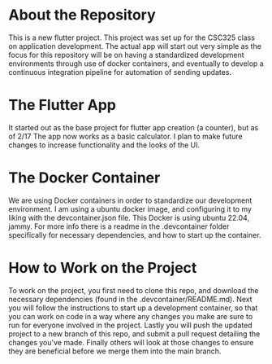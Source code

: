 # About the Repository

This is a new flutter project. This project was set up for the CSC325 class on application development. The actual app will start out very simple as the focus for this repository will be on having a standardized development environments through use of docker containers, and eventually to develop a continuous integration pipeline for automation of sending updates.

# The Flutter App

It started out as the base project for flutter app creation (a counter), but as of 2/17 The app now works as a basic calculator. I plan to make future changes to increase functionality and the looks of the UI.


# The Docker Container
We are using Docker containers in order to standardize our development environment. I am using a ubuntu docker image, and configuring it to my liking with the devcontainer.json file. This Docker is using ubuntu 22.04, jammy. For more info there is a readme in the .devcontainer folder specifically for necessary dependencies, and how to start up the container.

# How to Work on the Project 
To work on the project, you first need to clone this repo, and download the necessary dependencies (found in the .devcontainer/README.md).  Next you will follow the instructions to start up a development container, so that you can work on code in a way where any changes you make are sure to run for everyone involved in the project. Lastly you will push the updated project to a new branch of this repo, and submit a pull request detailing the changes you've made. Finally others will look at those changes to ensure they are beneficial before we merge them into the main branch.
